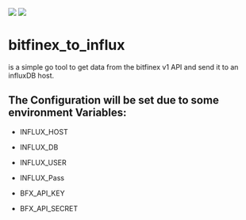 ![](https://goreportcard.com/badge/github.com/ftieben/bitfinex_to_influx)
![](https://api.travis-ci.org/ftieben/bitfinex_to_influx.svg?branch=master)

# bitfinex_to_influx
is a simple go tool to get data from the bitfinex v1 API and send it to an influxDB host.

## The Configuration will be set due to some environment Variables:
* INFLUX_HOST
* INFLUX_DB
* INFLUX_USER
* INFLUX_Pass

* BFX_API_KEY
* BFX_API_SECRET
